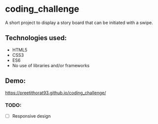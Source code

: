 # coding_challenge
A short project to display a story board that can be initiated with a swipe.

## Technologies used:
 - HTML5
 - CSS3
 - ES6
 - No use of libraries and/or frameworks

## Demo:
https://preetithorat93.github.io/coding_challenge/

### TODO:
- [ ] Responsive design

